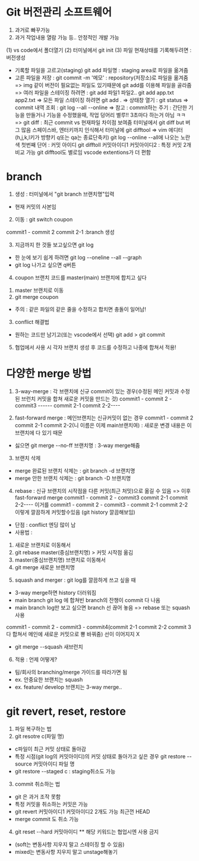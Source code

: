 # Git 버전관리 소프트웨어
1. 과거로 빠꾸가능
2. 과거 작업내용 열람 가능 등.. 안정적인 개발 가능

(1) vs code에서 폴더열기
(2) 터미널에서 git init
(3) 파일 현재상태를 기록해두려면 : 버전생성 
- 기록할 파일을 고르고(staging) git add 파일명 : staging area로 파일을 옮겨줌 
- 고른 파일을 저장 : git commit -m '메모' : repository(저장소)로 파일을 옮겨줌
=> img 같이 버전이 필요없는 파일도 있기때문에 git add를 이용해 파일을 골라줌
=> 여러 파일을 스테이징 하려면 : git add 파일1 파일2..
git add app.txt app2.txt
=> 모든 파일 스테이징 하려면 git add .
=> 상태창 열기 : git status
=> commit 내역 조회 : git log --all --online
=> 참고 : commit하는 주기 : 간단한 기능을 만들거나 기능을 수정했을때,
작업 덩어리 별루!! 3초마다 하는거 아님 ㅋㅋ
=> git diff : 최근 commit vs 현재파일 차이점 보여줌
터미널에서 git diff but 버그 많음 스페이스바, 엔터키까지 인식해서
터미널에 git difftool => vim 에디터 (h,j,k,l키가 방향키 q또는 qa는 종료단축키)
git log --online --all에 나오는 노란색 첫번째 단어 : 커밋 아이디
git difftoll 커밋아이디1 커밋아이디2 : 특정 커밋 2개 비교 가능
git difftool도 별로임 vscode extentions가 더 편함

# branch
1. 생성 : 터미널에서 "git branch 브랜치명"입력
- 현재 커밋의 사본임
2. 이동 : git switch coupon

commit1 - commit 2
          commit 2-1 :branch 생성
          
3. 지금까지 한 것들 보고싶으면 git log
- 한 눈에 보기 쉽게 하려면 git log --oneline --all --graph
- git log 나가고 싶으면 q버튼 

4. coupon 브랜치 코드를 master(main) 브랜치에 합치고 싶다
1) master 브랜치로 이동
2) git merge coupon
- 주의 :  같은 파일의 같은 줄을 수정하고 합치면 충돌이 일어남!
3) conflict 해결법
- 원하는 코드만 남기고(또는 vscode에서 선택) git add > git commit 

5. 협업에서 사용 시 각자 브랜치 생성 후 코드를 수정하고 나중에 합쳐서 적용!

# 다양한 merge 방법 

1. 3-way-merge : 각 브랜치에 신규 commit이 있는 경우(수정된 메인 커밋과 수정된 브런치 커밋을 합쳐 새로운 커밋을 만드는 것)
commit1 - commit 2 - commit3 ------
          commit 2-1 commit 2-2----
          
2. fast-forward merge : 메인브랜치는 신규커밋이 없는 경우
commit1 - commit 2
          commit 2-1 commit 2-2(니 이름은 이제 main브랜치여) : 새로운 변경 내용은 이 브랜치에 다 있기 때문
- 싫으면 git merge --no-ff 브랜치명 : 3-way merge해줌         

3. 브랜치 삭제
- merge 완료된 브랜치 삭제는 : git branch -d 브랜치명
- merge 안한 브랜치 삭제는 : git branch -D 브랜치명

4. rebase : 신규 브랜치의 시작점을 다른 커밋(최근 처밋)으로 옮길 수 있음 => 이후 fast-forward merge
commit1 - commit 2 - commit3 
                     commit 2-1 commit 2-2----
이거를
commit1 - commit 2 - commit3 - commit 2-1 commit 2-2 이렇게 깔끔하게 커밋할수있음 (git history 깔끔해보임)
- 단점 : conflict 엔딩 많이 남
- 사용법 : 
1) 새로운 브랜치로 이동해서
2) git rebase master(중심브랜치명) > 커밋 시작점 옮김
3) master(중심브랜치명) 브랜치로 이동해서
4) git merge 새로운 브랜치명

5. squash and merger : git log를 깔끔하게 쓰고 싶을 때
- 3-way merge하면 history 더러워짐
- main branch git log 에 합쳐빈 branch의 잔챙이 commit 다 나옴
- main branch log만 보고 싶으면 branch 선 끊어 놓음 => rebase 또는 squash 사용

commit1 - commit 2 - commit3 - commit4(commit 2-1 commit 2-2 commit 3 다 합쳐서 메인에 새로운 커밋으로 뿅 바꿔줌) 선이 이어지지 X
- git merge --squash 새브런치

6. 적용 : 언제 어떻게?
- 팀/회사의 branching/merge 가이드를 따라가면 됨
- ex. 안중요한 브랜치는 squash
- ex. feature/ develop 브랜치는 3-way merge..


# git revert, reset, restore
1. 파일 복구하는 법
2. git resotre c(파일 명)
- c파일이 최근 커밋 상태로 돌아감
- 특정 시점(git log의 커밋아이디)의 커밋 상태로 돌아가고 싶은 경우 git restore --source 커밋아이디 파일 명
- git restore --staged c : staging취소도 가능 

3. commit 취소하는 법
- git 은 과거 조작 못함
- 특정 커밋을 취소하는 커밋은 가능
- git revert 커밋아이디1 커밋아이디2 2개도 가능 최근껀 HEAD
- merge commit 도 취소 가능

4. git reset --hard 커밋아이디
** 해당 키워드는 협업시엔 사용 금지
- (soft는 변동사항 지우지 말고 스테이징 할 수 있음)
- mixed는 변동사항 지우지 말고 unstage해놓기
